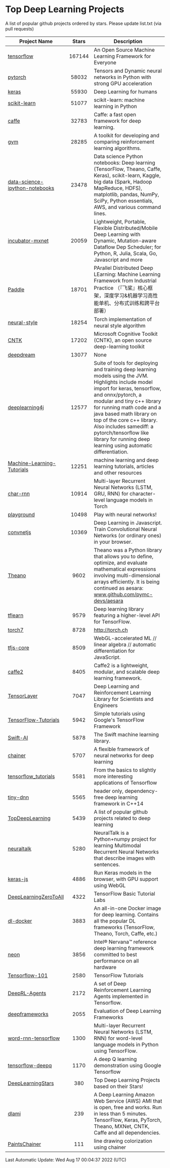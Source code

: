 # Top Deep Learning Projects
A list of popular github projects ordered by stars.
Please update list.txt (via pull requests)

|Project Name| Stars | Description |
| ---------- |:-----:| ----------- |
| [tensorflow](https://github.com/tensorflow/tensorflow) | 167144 | An Open Source Machine Learning Framework for Everyone |
| [pytorch](https://github.com/pytorch/pytorch) | 58032 | Tensors and Dynamic neural networks in Python with strong GPU acceleration |
| [keras](https://github.com/keras-team/keras) | 55930 | Deep Learning for humans |
| [scikit-learn](https://github.com/scikit-learn/scikit-learn) | 51077 | scikit-learn: machine learning in Python |
| [caffe](https://github.com/BVLC/caffe) | 32783 | Caffe: a fast open framework for deep learning. |
| [gym](https://github.com/openai/gym) | 28285 | A toolkit for developing and comparing reinforcement learning algorithms. |
| [data-science-ipython-notebooks](https://github.com/donnemartin/data-science-ipython-notebooks) | 23478 | Data science Python notebooks: Deep learning (TensorFlow, Theano, Caffe, Keras), scikit-learn, Kaggle, big data (Spark, Hadoop MapReduce, HDFS), matplotlib, pandas, NumPy, SciPy, Python essentials, AWS, and various command lines. |
| [incubator-mxnet](https://github.com/apache/incubator-mxnet) | 20059 | Lightweight, Portable, Flexible Distributed/Mobile Deep Learning with Dynamic, Mutation-aware Dataflow Dep Scheduler; for Python, R, Julia, Scala, Go, Javascript and more |
| [Paddle](https://github.com/PaddlePaddle/Paddle) | 18701 | PArallel Distributed Deep LEarning: Machine Learning Framework from Industrial Practice （『飞桨』核心框架，深度学习&机器学习高性能单机、分布式训练和跨平台部署） |
| [neural-style](https://github.com/jcjohnson/neural-style) | 18254 | Torch implementation of neural style algorithm |
| [CNTK](https://github.com/microsoft/CNTK) | 17202 | Microsoft Cognitive Toolkit (CNTK), an open source deep-learning toolkit |
| [deepdream](https://github.com/google/deepdream) | 13077 | None |
| [deeplearning4j](https://github.com/eclipse/deeplearning4j) | 12577 | Suite of tools for deploying and training deep learning models using the JVM. Highlights include model import for keras, tensorflow, and onnx/pytorch, a modular and tiny c++ library for running math code and a java based math library on top of the core c++ library. Also includes samediff: a pytorch/tensorflow like library for running deep learning using automatic differentiation. |
| [Machine-Learning-Tutorials](https://github.com/ujjwalkarn/Machine-Learning-Tutorials) | 12251 | machine learning and deep learning tutorials, articles and other resources  |
| [char-rnn](https://github.com/karpathy/char-rnn) | 10914 | Multi-layer Recurrent Neural Networks (LSTM, GRU, RNN) for character-level language models in Torch |
| [playground](https://github.com/tensorflow/playground) | 10498 | Play with neural networks! |
| [convnetjs](https://github.com/karpathy/convnetjs) | 10369 | Deep Learning in Javascript. Train Convolutional Neural Networks (or ordinary ones) in your browser. |
| [Theano](https://github.com/Theano/Theano) | 9602 | Theano was a Python library that allows you to define, optimize, and evaluate mathematical expressions involving multi-dimensional arrays efficiently. It is being continued as aesara: www.github.com/pymc-devs/aesara |
| [tflearn](https://github.com/tflearn/tflearn) | 9579 | Deep learning library featuring a higher-level API for TensorFlow. |
| [torch7](https://github.com/torch/torch7) | 8728 | http://torch.ch |
| [tfjs-core](https://github.com/tensorflow/tfjs-core) | 8509 | WebGL-accelerated ML // linear algebra // automatic differentiation for JavaScript. |
| [caffe2](https://github.com/facebookarchive/caffe2) | 8405 | Caffe2 is a lightweight, modular, and scalable deep learning framework. |
| [TensorLayer](https://github.com/tensorlayer/TensorLayer) | 7047 | Deep Learning and Reinforcement Learning Library for Scientists and Engineers  |
| [TensorFlow-Tutorials](https://github.com/nlintz/TensorFlow-Tutorials) | 5942 | Simple tutorials using Google's TensorFlow Framework |
| [Swift-AI](https://github.com/Swift-AI/Swift-AI) | 5878 | The Swift machine learning library. |
| [chainer](https://github.com/chainer/chainer) | 5707 | A flexible framework of neural networks for deep learning |
| [tensorflow_tutorials](https://github.com/pkmital/tensorflow_tutorials) | 5581 | From the basics to slightly more interesting applications of Tensorflow |
| [tiny-dnn](https://github.com/tiny-dnn/tiny-dnn) | 5565 | header only, dependency-free deep learning framework in C++14 |
| [TopDeepLearning](https://github.com/aymericdamien/TopDeepLearning) | 5439 | A list of popular github projects related to deep learning |
| [neuraltalk](https://github.com/karpathy/neuraltalk) | 5280 | NeuralTalk is a Python+numpy project for learning Multimodal Recurrent Neural Networks that describe images with sentences. |
| [keras-js](https://github.com/transcranial/keras-js) | 4886 | Run Keras models in the browser, with GPU support using WebGL |
| [DeepLearningZeroToAll](https://github.com/hunkim/DeepLearningZeroToAll) | 4322 | TensorFlow Basic Tutorial Labs |
| [dl-docker](https://github.com/floydhub/dl-docker) | 3883 | An all-in-one Docker image for deep learning. Contains all the popular DL frameworks (TensorFlow, Theano, Torch, Caffe, etc.) |
| [neon](https://github.com/NervanaSystems/neon) | 3856 | Intel® Nervana™ reference deep learning framework committed to best performance on all hardware |
| [Tensorflow-101](https://github.com/sjchoi86/Tensorflow-101) | 2580 | TensorFlow Tutorials |
| [DeepRL-Agents](https://github.com/awjuliani/DeepRL-Agents) | 2172 | A set of Deep Reinforcement Learning Agents implemented in Tensorflow. |
| [deepframeworks](https://github.com/zer0n/deepframeworks) | 2055 | Evaluation of Deep Learning Frameworks |
| [word-rnn-tensorflow](https://github.com/hunkim/word-rnn-tensorflow) | 1300 | Multi-layer Recurrent Neural Networks (LSTM, RNN) for word-level language models in Python using TensorFlow. |
| [tensorflow-deepq](https://github.com/siemanko/tensorflow-deepq) | 1170 | A deep Q learning demonstration using Google Tensorflow |
| [DeepLearningStars](https://github.com/hunkim/DeepLearningStars) | 380 | Top Deep Learning Projects based on their Stars! |
| [dlami](https://github.com/ritchieng/dlami) | 239 | A Deep Learning Amazon Web Service (AWS) AMI that is open, free and works. Run in less than 5 minutes. TensorFlow, Keras, PyTorch, Theano, MXNet, CNTK, Caffe and all dependencies. |
| [PaintsChainer](https://github.com/taizan/PaintsChainer) | 111 | line drawing colorization using chainer |

Last Automatic Update: Wed Aug 17 00:04:37 2022 (UTC)
